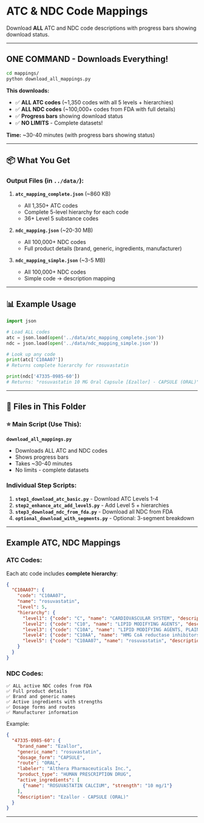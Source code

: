 # ATC & NDC Code Mappings

Download **ALL** ATC and NDC code descriptions with progress bars showing download status.

---

## ONE COMMAND - Downloads Everything!

```bash
cd mappings/
python download_all_mappings.py
```

**This downloads:**
- ✅ **ALL ATC codes** (~1,350 codes with all 5 levels + hierarchies)
- ✅ **ALL NDC codes** (~100,000+ codes from FDA with full details)
- ✅ **Progress bars** showing download status
- ✅ **NO LIMITS** - Complete datasets!

**Time:** ~30-40 minutes (with progress bars showing status)

---

## 📦 What You Get

### Output Files (in `../data/`):

1. **`atc_mapping_complete.json`** (~860 KB)
   - All 1,350+ ATC codes
   - Complete 5-level hierarchy for each code
   - 36+ Level 5 substance codes

2. **`ndc_mapping.json`** (~20-30 MB)
   - All 100,000+ NDC codes
   - Full product details (brand, generic, ingredients, manufacturer)

3. **`ndc_mapping_simple.json`** (~3-5 MB)
   - All 100,000+ NDC codes
   - Simple code → description mapping

---

## 📊 Example Usage

```python
import json

# Load ALL codes
atc = json.load(open('../data/atc_mapping_complete.json'))
ndc = json.load(open('../data/ndc_mapping_simple.json'))

# Look up any code
print(atc['C10AA07'])  
# Returns complete hierarchy for rosuvastatin

print(ndc['47335-0985-60'])  
# Returns: "rosuvastatin 10 MG Oral Capsule [Ezallor] - CAPSULE (ORAL)"

```

---

## 📁 Files in This Folder

### ⭐ Main Script (Use This):
**`download_all_mappings.py`**
- Downloads ALL ATC and NDC codes
- Shows progress bars
- Takes ~30-40 minutes
- No limits - complete datasets

### Individual Step Scripts:
1. **`step1_download_atc_basic.py`** - Download ATC Levels 1-4
2. **`step2_enhance_atc_add_level5.py`** - Add Level 5 + hierarchies
3. **`step3_download_ndc_from_fda.py`** - Download all NDC from FDA
4. **`optional_download_with_segments.py`** - Optional: 3-segment breakdown

---

## Example ATC, NDC Mappings

### ATC Codes:

Each atc code includes **complete hierarchy**:
```json
{
  "C10AA07": {
    "code": "C10AA07",
    "name": "rosuvastatin",
    "level": 5,
    "hierarchy": {
      "level1": {"code": "C", "name": "CARDIOVASCULAR SYSTEM", "description": "Anatomical main group"},
      "level2": {"code": "C10", "name": "LIPID MODIFYING AGENTS", "description": "Therapeutic subgroup"},
      "level3": {"code": "C10A", "name": "LIPID MODIFYING AGENTS, PLAIN", "description": "Pharmacological subgroup"},
      "level4": {"code": "C10AA", "name": "HMG CoA reductase inhibitors", "description": "Chemical subgroup"},
      "level5": {"code": "C10AA07", "name": "rosuvastatin", "description": "Chemical substance"}
    }
  }
}
```

### NDC Codes:
```
✅ ALL active NDC codes from FDA
✅ Full product details
✅ Brand and generic names
✅ Active ingredients with strengths
✅ Dosage forms and routes
✅ Manufacturer information
```

Example:
```json
{
  "47335-0985-60": {
    "brand_name": "Ezallor",
    "generic_name": "rosuvastatin",
    "dosage_form": "CAPSULE",
    "route": "ORAL",
    "labeler": "Althera Pharmaceuticals Inc.",
    "product_type": "HUMAN PRESCRIPTION DRUG",
    "active_ingredients": [
      {"name": "ROSUVASTATIN CALCIUM", "strength": "10 mg/1"}
    ],
    "description": "Ezallor - CAPSULE (ORAL)"
  }
}
```

---

